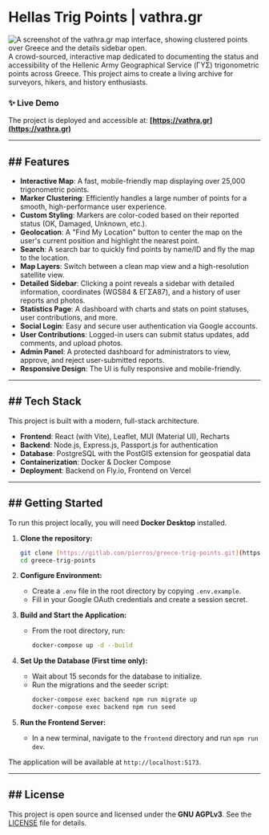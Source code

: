 # Hellas Trig Points | vathra.gr

![A screenshot of the vathra.gr map interface, showing clustered points over Greece and the details sidebar open.](https://i.imgur.com/3LeAtEK.png) A crowd-sourced, interactive map dedicated to documenting the status and accessibility of the Hellenic Army Geographical Service (ΓΥΣ) trigonometric points across Greece. This project aims to create a living archive for surveyors, hikers, and history enthusiasts.

### ✨ **Live Demo**

The project is deployed and accessible at: **[https://vathra.gr](https://vathra.gr)**

---

## ## Features

* **Interactive Map**: A fast, mobile-friendly map displaying over 25,000 trigonometric points.
* **Marker Clustering**: Efficiently handles a large number of points for a smooth, high-performance user experience.
* **Custom Styling**: Markers are color-coded based on their reported status (OK, Damaged, Unknown, etc.).
* **Geolocation**: A "Find My Location" button to center the map on the user's current position and highlight the nearest point.
* **Search**: A search bar to quickly find points by name/ID and fly the map to the location.
* **Map Layers**: Switch between a clean map view and a high-resolution satellite view.
* **Detailed Sidebar**: Clicking a point reveals a sidebar with detailed information, coordinates (WGS84 & ΕΓΣΑ87), and a history of user reports and photos.
* **Statistics Page**: A dashboard with charts and stats on point statuses, user contributions, and more.
* **Social Login**: Easy and secure user authentication via Google accounts.
* **User Contributions**: Logged-in users can submit status updates, add comments, and upload photos.
* **Admin Panel**: A protected dashboard for administrators to view, approve, and reject user-submitted reports.
* **Responsive Design**: The UI is fully responsive and mobile-friendly.

---

## ## Tech Stack

This project is built with a modern, full-stack architecture.

* **Frontend**: React (with Vite), Leaflet, MUI (Material UI), Recharts
* **Backend**: Node.js, Express.js, Passport.js for authentication
* **Database**: PostgreSQL with the PostGIS extension for geospatial data
* **Containerization**: Docker & Docker Compose
* **Deployment**: Backend on Fly.io, Frontend on Vercel

---

## ## Getting Started

To run this project locally, you will need **Docker Desktop** installed.

1.  **Clone the repository:**
    ```bash
    git clone [https://gitlab.com/pierros/greece-trig-points.git](https://gitlab.com/pierros/greece-trig-points.git)
    cd greece-trig-points
    ```

2.  **Configure Environment:**
    * Create a `.env` file in the root directory by copying `.env.example`.
    * Fill in your Google OAuth credentials and create a session secret.

3.  **Build and Start the Application:**
    * From the root directory, run:
        ```bash
        docker-compose up -d --build
        ```

4.  **Set Up the Database (First time only):**
    * Wait about 15 seconds for the database to initialize.
    * Run the migrations and the seeder script:
        ```bash
        docker-compose exec backend npm run migrate up
        docker-compose exec backend npm run seed
        ```

5.  **Run the Frontend Server:**
    * In a new terminal, navigate to the `frontend` directory and run `npm run dev`.

The application will be available at `http://localhost:5173`.

---

## ## License

This project is open source and licensed under the **GNU AGPLv3**. See the [LICENSE](LICENSE) file for details.
